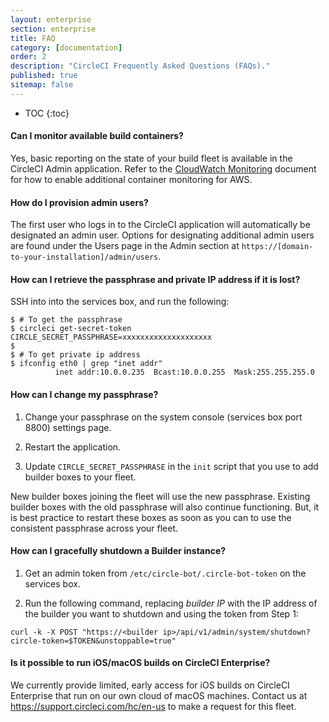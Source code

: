 ```yaml
---
layout: enterprise
section: enterprise
title: FAQ
category: [documentation]
order: 2
description: "CircleCI Frequently Asked Questions (FAQs)."
published: true
sitemap: false
---
```


* TOC
{:toc}

#### Can I monitor available build containers?

Yes, basic reporting on the state of your build fleet is available in the CircleCI Admin application. Refer to the  [CloudWatch Monitoring]({{site.baseurl}}/enterprise/cloudwatch/) document for how to enable additional container monitoring for AWS.

#### How do I provision admin users?

The first user who logs in to the CircleCI application will automatically be designated an admin user. Options for designating additional admin users are found under the Users page in the Admin section at `https://[domain-to-your-installation]/admin/users`.

#### How can I retrieve the passphrase and private IP address if it is lost?

SSH into into the services box, and run the following:

```
$ # To get the passphrase
$ circleci get-secret-token
CIRCLE_SECRET_PASSPHRASE=xxxxxxxxxxxxxxxxxxxx
$
$ # To get private ip address
$ ifconfig eth0 | grep "inet addr"
          inet addr:10.0.0.235  Bcast:10.0.0.255  Mask:255.255.255.0
```

#### How can I change my passphrase?

1. Change your passphrase on the system console (services box port 8800) settings page.

2. Restart the application.

3. Update `CIRCLE_SECRET_PASSPHRASE` in the `init` script that you use to add builder boxes to your fleet.

New builder boxes joining the fleet will use the new passphrase. Existing builder boxes with the old passphrase will also continue functioning. But, it is best practice to restart these boxes as soon as you can to use the consistent passphrase across your fleet.


#### How can I gracefully shutdown a Builder instance?

1. Get an admin token from `/etc/circle-bot/.circle-bot-token` on the services box.

2. Run the following command, replacing *builder IP* with the IP address of the builder you want to shutdown and using the token from Step 1:

```
curl -k -X POST "https://<builder ip>/api/v1/admin/system/shutdown?circle-token=$TOKEN&unstoppable=true"
```

#### Is it possible to run iOS/macOS builds on CircleCI Enterprise?

We currently provide limited, early access for iOS builds on CircleCI Enterprise that run on our own cloud of macOS machines. Contact us at <https://support.circleci.com/hc/en-us> to make a request for this fleet.
